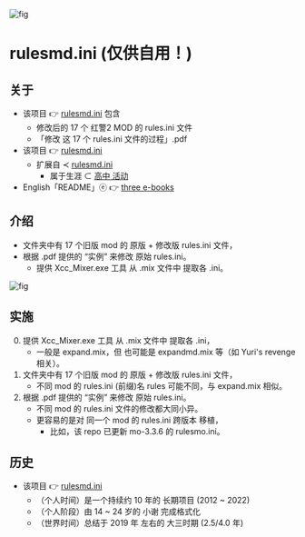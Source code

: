 <!-- ![fig](https://raw.githubusercontent.com/ChenZhu-Xie/rulesmd.ini/master/img/cover.png "对『心灵终结 3.3.6』修改『rulesmo.ini』后的『效果』") -->
![fig](https://gitee.com/ChenZhu-Xie/rulesmd.ini/raw/master/img/cover.png "对『心灵终结 3.3.6』修改『rulesmo.ini』后的『效果』")


# rulesmd.ini (仅供自用！)

## 关于
* 该项目 👉 [rulesmd.ini](https://gitee.com/ChenZhu-Xie/rulesmd.ini) 包含
    * 修改后的 17 个 红警2 MOD 的 rules.ini 文件
    * 「修改 这 17 个 rules.ini 文件的过程」.pdf
* 该项目 👉 [rulesmd.ini](https://gitee.com/ChenZhu-Xie/rulesmd.ini)
    * 扩展自 ≺ [rulesmd.ini](https://gitee.com/ChenZhu-Xie/senior-high-school_activities/tree/master/2__2.2__rulesmd.ini__1.0_year)
        * 属于生涯 ⊂ [高中 活动](https://gitee.com/ChenZhu-Xie/senior-high-school_activities)
* English「README」ⓔ 👉 [three e-books](https://github.com/ChenZhu-Xie/3_books_with_cpp)

## 介绍
* 文件夹中有 17 个旧版 mod 的 原版 + 修改版 rules.ini 文件，
* 根据 .pdf 提供的 “实例” 来修改 原始 rules.ini。
    * 提供 Xcc_Mixer.exe 工具 从 .mix 文件中 提取各 .ini。

<!-- ![fig](https://raw.githubusercontent.com/ChenZhu-Xie/rulesmd.ini/master/img/cover2.png "『rulesmd.ini』中的『美国国旗』代码") -->
![fig](https://gitee.com/ChenZhu-Xie/rulesmd.ini/raw/master/img/cover2.png "『rulesmd.ini』中的『美国国旗』代码")

## 实施
0. 提供 Xcc_Mixer.exe 工具 从 .mix 文件中 提取各 .ini，  
    * 一般是 expand.mix，但 也可能是 expandmd.mix 等（如 Yuri's revenge 相关）。
1. 文件夹中有 17 个旧版 mod 的 原版 + 修改版 rules.ini 文件，  
    * 不同 mod 的 rules.ini (前缀)名 rules 可能不同，与 expand.mix 相似。
2. 根据 .pdf 提供的 “实例” 来修改 原始 rules.ini。  
    * 不同 mod 的 rules.ini 文件的修改都大同小异。  
    * 更容易的是对 同一个 mod 的 rules.ini 跨版本 移植，  
        * 比如，该 repo 已更新 mo-3.3.6 的 rulesmo.ini。

## 历史
* 该项目 👉 [rulesmd.ini](https://gitee.com/ChenZhu-Xie/rulesmd.ini)
    * （个人时间）是一个持续约 10 年的 长期项目 (2012 ~ 2022)
    * （个人阶段）由 14 ~ 24 岁的 小谢 完成格式化
    * （世界时间）总结于 2019 年 左右的 大三时期 (2.5/4.0 年)
    

<!-- ## 软件架构
软件架构说明


## 安装教程

1.  xxxx
2.  xxxx
3.  xxxx

## 使用说明

1.  xxxx
2.  xxxx
3.  xxxx

## 参与贡献

1.  Fork 本仓库
2.  新建 Feat_xxx 分支
3.  提交代码
4.  新建 Pull Request


## 特技

1.  使用 Readme\_XXX.md 来支持不同的语言，例如 Readme\_en.md, Readme\_zh.md
2.  Gitee 官方博客 [blog.gitee.com](https://blog.gitee.com)
3.  你可以 [https://gitee.com/explore](https://gitee.com/explore) 这个地址来了解 Gitee 上的优秀开源项目
4.  [GVP](https://gitee.com/gvp) 全称是 Gitee 最有价值开源项目，是综合评定出的优秀开源项目
5.  Gitee 官方提供的使用手册 [https://gitee.com/help](https://gitee.com/help)
6.  Gitee 封面人物是一档用来展示 Gitee 会员风采的栏目 [https://gitee.com/gitee-stars/](https://gitee.com/gitee-stars/) -->

